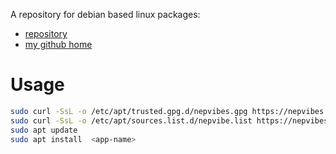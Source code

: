 A  repository for debian based  linux packages:

- [repository](https://github.com/nepvibes/external-apps)
- [my github home](https://nepvibes.github.io)


# Usage

```bash
sudo curl -SsL -o /etc/apt/trusted.gpg.d/nepvibes.gpg https://nepvibes.github.io/external-apps/debian/KEY.gpg
sudo curl -SsL -o /etc/apt/sources.list.d/nepvibe.list https://nepvibes.github.io/external-apps/debian/various.list
sudo apt update
sudo apt install  <app-name>
```
